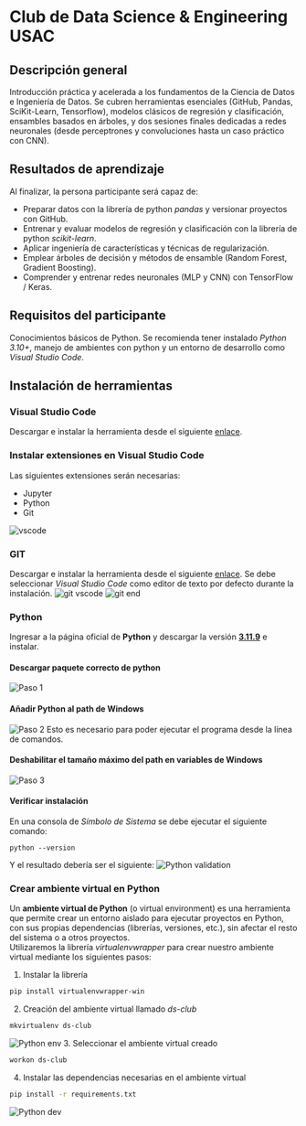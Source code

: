 # Club de Data Science & Engineering USAC
## Descripción general
Introducción práctica y acelerada a los fundamentos de la Ciencia de Datos e Ingeniería de
Datos. Se cubren herramientas esenciales (GitHub, Pandas, SciKit-Learn, Tensorflow), modelos clásicos de regresión y clasificación, ensambles basados en árboles, y dos sesiones finales dedicadas a redes neuronales (desde perceptrones y convoluciones hasta un caso práctico con CNN).

## Resultados de aprendizaje
Al finalizar, la persona participante será capaz de:
* Preparar datos con la librería de python *pandas* y versionar proyectos con GitHub.
* Entrenar y evaluar modelos de regresión y clasificación con la librería de python *scikit-learn*.
* Aplicar ingeniería de características y técnicas de regularización.
* Emplear árboles de decisión y métodos de ensamble (Random Forest, Gradient Boosting).
* Comprender y entrenar redes neuronales (MLP y CNN) con TensorFlow / Keras.

## Requisitos del participante
Conocimientos básicos de Python. Se recomienda tener instalado *Python 3.10+*, manejo de ambientes con python y un entorno de desarrollo como *Visual Studio Code*.

## Instalación de herramientas
### Visual Studio Code
Descargar e instalar la herramienta desde el siguiente [enlace](https://code.visualstudio.com/sha/download?build=stable&os=win32-x64-user).

### Instalar extensiones en Visual Studio Code
Las siguientes extensiones serán necesarias:
* Jupyter
* Python
* Git

![vscode](pictures/tools/install_extensions_vscode.png)

### GIT
Descargar e instalar la herramienta desde el siguiente [enlace](https://git-scm.com/downloads/win). 
Se debe seleccionar *Visual Studio Code* como editor de texto por defecto durante la instalación.
![git vscode](pictures/tools/git_default_text_editor.png)
![git end](pictures/tools/git_end.png)

### Python
Ingresar a la página oficial de **Python** y descargar la versión [**3.11.9**](https://www.python.org/downloads/release/python-3119/) e instalar.

#### Descargar paquete correcto de python
![Paso 1](pictures/tools/python_version.png)
#### Añadir Python al path de Windows
![Paso 2](pictures/tools/add_python_path.png)
Esto es necesario para poder ejecutar el programa desde la línea de comandos.
#### Deshabilitar el tamaño máximo del path en variables de Windows
![Paso 3](pictures/tools/disable_path_length.png)

#### Verificar instalación 
En una consola de *Símbolo de Sistema* se debe ejecutar el siguiente comando:
```
python --version
```
Y el resultado debería ser el siguiente:
![Python validation](pictures/tools/python_validation.png)

### Crear ambiente virtual en Python
Un **ambiente virtual de Python** (o virtual environment) es una herramienta que permite crear un entorno aislado para ejecutar proyectos en Python, con sus propias dependencias (librerías, versiones, etc.), sin afectar el resto del sistema o a otros proyectos.  
Utilizaremos la librería *virtualenvwrapper* para crear nuestro ambiente virtual mediante los siguientes pasos:
1. Instalar la librería
```bash
pip install virtualenvwrapper-win
```
2. Creación del ambiente virtual llamado *ds-club*
```bash
mkvirtualenv ds-club
```
![Python env](pictures/tools/python_env.png)
3. Seleccionar el ambiente virtual creado
```bash
workon ds-club
```
4. Instalar las dependencias necesarias en el ambiente virtual
```bash
pip install -r requirements.txt
```
![Python dev](pictures/tools/python_deps.png)